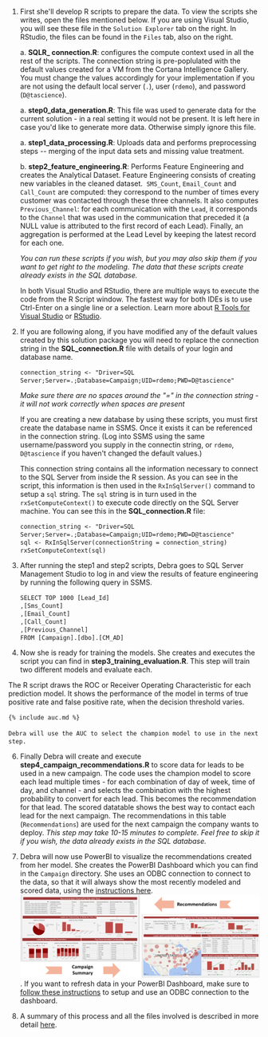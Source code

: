 
1.  First she'll develop R scripts to prepare the data.  To view the scripts she writes, open the files mentioned below.  If you are using Visual Studio, you will see these file in the `Solution Explorer` tab on the right.  In RStudio, the files can be found in the `Files` tab, also on the right. 

    a.  **SQLR_ connection.R**: configures the compute context used in all the rest of the scripts. The connection string is pre-poplulated with the default values created for a VM from the Cortana Intelligence Gallery.  You must  change the values accordingly for your implementation if you are not using the default local server (`.`),  user (`rdemo`), and password (`D@tascience`).  

    a.  **step0_data_generation.R**:  This file was used to generate data for the current solution - in a real setting it would not be present.  It is left here in case you'd like to generate more data.  Otherwise simply ignore this file.

    a.	**step1_data_processing.R**:  Uploads data and performs preprocessing steps -- merging of the input data sets and missing value treatment.  

    b.	**step2_feature_engineering.R**:  Performs Feature Engineering and creates the Analytical Dataset. Feature Engineering consists of creating new variables in the cleaned dataset.  `SMS_Count`, `Email_Count` and `Call_Count` are computed: they correspond to the number of times every customer was contacted through these three channels. It also computes `Previous_Channel`: for each communication with the `Lead`, it corresponds to the `Channel` that was used in the communication that preceded it (a NULL value is attributed to the first record of each Lead). Finally, an aggregation is performed at the Lead Level by keeping the latest record for each one. 
    
    *You can run these scripts if you wish, but you may also skip them if you want to get right to the modeling.  The data that these scripts create already exists in the SQL database.* 

    In both Visual Studio and RStudio, there are multiple ways to execute the code from the R Script window.  The fastest way for both IDEs is to use Ctrl-Enter on a single line or a selection.  Learn more about  <a href="http://microsoft.github.io/RTVS-docs/">R Tools for Visual Studio</a> or <a href="https://www.rstudio.com/products/rstudio/features/">RStudio</a>.

3.  If you are following along, if you have modified any of the default values created by this solution package you will need to replace the connection string in the **SQL_connection.R** file with details of your login and database name.  
   
    ```
    connection_string <- "Driver=SQL Server;Server=.;Database=Campaign;UID=rdemo;PWD=D@tascience"
    ```

    *Make sure there are no spaces around the "=" in the connection string - it will not work correctly when spaces are present*

    If you are creating a new database by using these scripts, you must first create the database name in SSMS.  Once it exists it can be referenced in the connection string.  (Log into SSMS using the same username/password you supply in the connectin string, or `rdemo`, `D@tascience` if you haven't changed the default values.)

    This connection string contains all the information necessary to connect to the SQL Server from inside the R session. As you can see in the script, this information is then used in the `RxInSqlServer()` command to setup a `sql` string.  The `sql` string is in turn used in the `rxSetComputeContext()` to execute code directly on the SQL Server machine.  You can see this in the **SQL_connection.R** file:

    ```
    connection_string <- "Driver=SQL Server;Server=.;Database=Campaign;UID=rdemo;PWD=D@tascience"
    sql <- RxInSqlServer(connectionString = connection_string)
    rxSetComputeContext(sql)
    ```

    
 4.  After running the step1 and step2 scripts, Debra goes to SQL Server Management Studio to log in and view the results of feature engineering by running the following query in SSMS.

        ```
        SELECT TOP 1000 [Lead_Id]
        ,[Sms_Count]
        ,[Email_Count]
        ,[Call_Count]
        ,[Previous_Channel]
        FROM [Campaign].[dbo].[CM_AD]
        ```


5.  Now she is ready for training the models.  She creates and executes the script you can find in **step3_training_evaluation.R**.  This step will train two different models and evaluate each.  

   The R script draws the ROC or Receiver Operating Characteristic for each prediction model. It shows the performance of the model in terms of true positive rate and false positive rate, when the decision threshold varies. 

    {% include auc.md %}

    Debra will use the AUC to select the champion model to use in the next step.

6.  Finally Debra will create and execute **step4_campaign_recommendations.R** to score data for leads to be used in a new campaign. The code uses the champion model to score each lead multiple times - for each combination of day of week, time of day, and channel - and selects the combination with the highest probability to convert for each lead.  This becomes the recommendation for that lead.  The scored datatable shows the best way to contact each lead for the next campaign. The recommendations in this table (`Recommendations`) are used for the next campaign the company wants to deploy.
   *This step may take 10-15 minutes to complete.  Feel free to skip it if you wish, the data already exists in the SQL database.*

7.  Debra will now use PowerBI to visualize the recommendations created from her model.  She creates the PowerBI Dashboard which you can find in the `Campaign` directory.  She uses an ODBC connection to connect to the data, so that it will always show the most recently modeled and scored data, using the [instructions here](Visualize_Results.html).
  <img src="images/visualize.png">.  If you want to refresh data in your PowerBI Dashboard, make sure to [follow these instructions](Visualize_Results.html) to setup and use an ODBC connection to the dashboard.

8.  A summary of this process and all the files involved is described in more detail [here](data-scientist.html).
